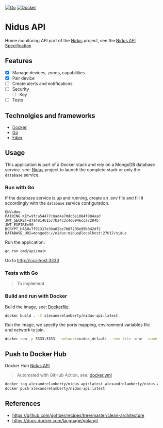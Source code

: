 [![Go](https://github.com/alexandrelamberty/nidus-api/actions/workflows/go.yml/badge.svg)](https://github.com/alexandrelamberty/nidus-api/actions/workflows/go.yml)
[![Docker](https://github.com/alexandrelamberty/nidus-api/actions/workflows/docker.yml/badge.svg)](https://github.com/alexandrelamberty/nidus-api/actions/workflows/docker.yml)

# Nidus API

Home monitoring API part of the
[Nidus](https://github.com/alexandrelamberty/nidus) project, see the [Nidus API Specification](https://github.com/alexandrelamberty/nidus-api-spec)

## Features

- [x] Manage devices, zones, capabilities
- [x] Pair device
- [ ] Create alerts and notifications
- [ ] Security
  - [ ] Key
- [ ] Tests

## Technolgies and frameworks

- [Docker](https://www.docker.com/)
- [Go](https://go.dev/)
- [Fiber](https://gofiber.io/)

## Usage

This application is part of a Docker stack and rely on a MongoDB database service. see:
[Nidus](https://github.com/alexandrelamberty/nidus) project to launch the
complete stack or only the `database` service.

### Run with Go

If the database service is up and running, create an .env file and fill it
accordingly with the `database` service configuration.

```properties
ENV=dev
PAIRING_KEY=9fca54477c8ad4e70dc5e1084f884aad
JWT_SECRET=d7a481461577ba4c3c4c6946cca7204b
JWT_EXPIRE=90
BCRYPT_HASH=7f91317e30a02bc7b87205e95b842df2
DATABASE_URI=mongodb://nidus:nidus@localhost:27017/nidus
```

Run the application:

```bash
go run cmd/api/main
```

Go to <http://localhost:3333>

### Tests with Go

> To implement

### Build and run with Docker

Build the image, see: [Dockerfile](./Dockerfile).

```bash
docker build . -t alexandrelamberty/nidus-api:latest
```

Run the image, we specify the ports mapping, environment variables file and
network to join.

```bash
docker run -p 3333:3333 --network=nidus_default --env-file .env --name nidus-api -d alexandrelamberty/nidus-api:latest
```

## Push to Docker Hub

Docker Hub [Nidus API](https://hub.docker.com/repository/docker/alexandrelamberty/nidus-api)

> Automated with GitHub Action, see: [docker.yml](./.github/workflows/docker.yml)

```bash
docker tag alexandrelamberty/nidus-api:latest alexandrelamberty/nidus-api:latest
docker push alexandrelamberty/nidus-api:latest
```

## References

- <https://github.com/gofiber/recipes/tree/master/clean-architecture>
- <https://docs.docker.com/language/golang/>
